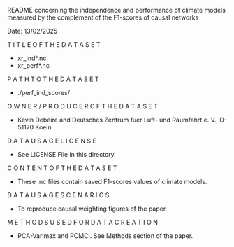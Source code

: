 README concerning the independence and performance of climate models measured by the complement of the F1-scores of causal networks

Date: 13/02/2025

T I T L E O F T H E D A T A S E T
- xr_ind*.nc
- xr_perf*.nc


P A T H T O T H E D A T A S E T
- ./perf_ind_scores/

O W N E R / P R O D U C E R O F T H E D A T A S E T 
- Kevin Debeire and Deutsches Zentrum fuer Luft- und Raumfahrt e. V., D-51170 Koeln

D A T A U S A G E L I C E N S E 
- See LICENSE File in this directory.

C O N T E N T O F T H E D A T A S E T
- These .nc files contain saved F1-scores values of climate models.

D A T A U S A G E S C E N A R I O S
- To reproduce causal weighting figures of the paper.

M E T H O D S U S E D F O R D A T A C R E A T I O N
- PCA-Varimax and PCMCI. See Methods section of the paper.